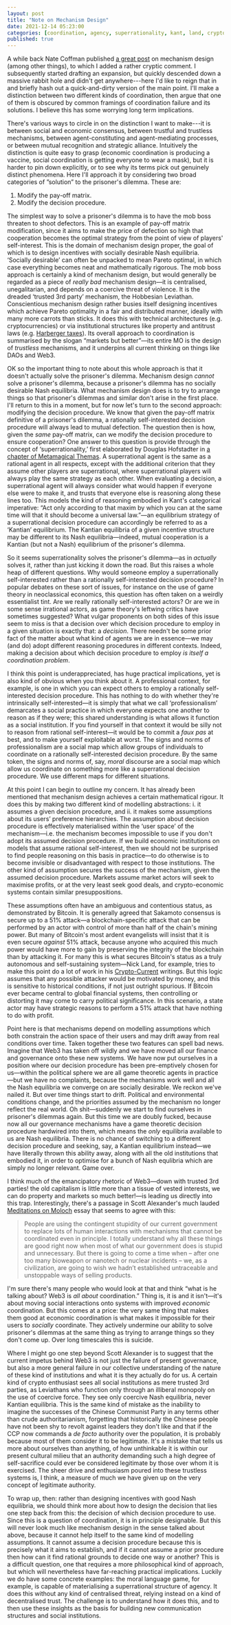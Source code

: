 ```yaml
---
layout: post
title: "Note on Mechanism Design"
date: 2021-12-14 05:23:00
categories: [coordination, agency, superrationality, kant, land, crypto]
published: true
---
```


A while back Nate Coffman published [a great post](https://ncoffman96.medium.com/designing-resonant-forms-of-social-organization-949a93bc1e97) on mechanism design (among other things), to which I added a rather cryptic comment. I subsequently started drafting an expansion, but quickly descended down a massive rabbit hole and didn't get anywhere---here I'd like to reign that in and briefly hash out a quick-and-dirty version of the main point. I'll make a distinction between two different kinds of coordination, then argue that one of them is obscured by common framings of coordination failure and its solutions. I believe this has some worrying long term implications.

<!--more-->

There's various ways to circle in on the distinction I want to make---it is between social and economic consensus, between trustful and trustless mechanisms, between agent-constituting and agent-mediating processes, or between mutual recognition and strategic alliance. Intuitively the distinction is quite easy to grasp (economic coordination is producing a vaccine, social coordination is getting everyone to wear a mask), but it is harder to pin down explicitly, or to see why its terms pick out genuinely distinct phenomena. Here I'll approach it by considering two broad categories of ”solution” to the prisoner's dilemma. These are:

1. Modify the pay-off matrix.
2. Modify the decision procedure.

The simplest way to solve a prisoner's dilemma is to have the mob boss threaten to shoot defectors. This is an example of pay-off matrix modification, since it aims to make the price of defection so high that cooperation becomes the optimal strategy from the point of view of players' self-interest. This is the domain of mechanism design proper, the goal of which is to design incentives with socially desirable Nash equilibria. ‘Socially desirable’ can often be unpacked to mean Pareto optimal, in which case everything becomes neat and mathematically rigorous. The mob boss approach is certainly a kind of mechanism design, but would generally be regarded as a piece of _really bad_ mechanism design—it is centralised, unegalitarian, and depends on a coercive threat of violence. It is the dreaded ‘trusted 3rd party’ mechanism, the Hobbesian Leviathan. Conscientious mechanism design rather busies itself designing incentives which achieve Pareto optimality in a fair and distributed manner, ideally with many more carrots than sticks. It does this with technical architectures (e.g. cryptocurrencies) or via institutional structures like property and antitrust laws (e.g. [Harberger taxes](https://vitalik.ca/general/2018/04/20/radical_markets.html)). Its overall approach to coordination is summarised by the slogan “markets but better”—its entire MO is the design of _trustless_ mechanisms, and it underpins all current thinking on things like DAOs and Web3.

OK so the important thing to note about this whole approach is that it doesn't actually solve the prisoner's dilemma. Mechanism design _cannot_ solve a prisoner's dilemma, because a prisoner's dilemma has no socially desirable Nash equilibria. What mechanism design does is to try to arrange things so that prisoner's dilemmas and similar don't arise in the first place. I'll return to this in a moment, but for now let's turn to the second approach: modifying the decision procedure. We know that given the pay-off matrix definitive of a prisoner's dilemma, a rationally self-interested decision procedure will always lead to mutual defection. The question then is how, given the _same_ pay-off matrix, can we modify the decision procedure to ensure cooperation? One answer to this question is provide through the concept of ‘superrationality,’ first elaborated by Douglas Hofstadter in [a chapter of Metamagical Themas](https://www.gwern.net/docs/existential-risk/1985-hofstadter#dilemmas-for-superrational-thinkers-leading-up-to-a-luring-lottery). A superrational agent is the same as a rational agent in all respects, except with the additional criterion that they assume other players are superrational, where superrational players will always play the same strategy as each other. When evaluating a decision, a superrational agent will always consider what would happen if everyone else were to make it, and trusts that everyone else is reasoning along these lines too. This models the kind of reasoning embodied in Kant's categorical imperative: “Act only according to that maxim by which you can at the same time will that it should become a universal law.”—an equilibrium strategy of a superrational decision procedure can accordingly be referred to as a ‘Kantian’ equilibrium. The Kantian equilibria of a given incentive structure may be different to its Nash equilibria—indeed, mutual cooperation is a Kantian (but not a Nash) equilibrium of the prisoner's dilemma.

So it seems superrationality solves the prisoner's dilemma—as in _actually_ solves it, rather than just kicking it down the road. But this raises a whole heap of different questions. Why would someone employ a superrationally self-interested rather than a rationally self-interested decision procedure? In popular debates on these sort of issues, for instance on the use of game theory in neoclassical economics, this question has often taken on a weirdly essentialist tint. Are we really rationally self-interested actors? Or are we in some sense irrational actors, as game theory's leftwing critics have sometimes suggested? What vulgar proponents on both sides of this issue seem to miss is that a decision over which decision procedure to employ in a given situation is exactly that: a _decision_. There needn't be some prior fact of the matter about what kind of agents we are in essence—we may (and do) adopt different reasoning procedures in different contexts. Indeed, making a decision about which decision procedure to employ _is itself a coordination problem_.

I think this point is underappreciated, has huge practical implications, yet is also kind of obvious when you think about it. A professional context, for example, is one in which you can expect others to employ a rationally self-interested decision procedure. This has nothing to do with whether they're intrinsically self-interested—it is simply that what we call ‘professionalism’ demarcates a social practice in which everyone expects one another to reason as if they were; this shared understanding is what allows it function as a social institution. If you find yourself in that context it would be silly not to reason from rational self-interest—it would be to commit a _faux pas_ at best, and to make yourself exploitable at worst. The signs and norms of professionalism are a social map which allow groups of individuals to coordinate on a rationally self-interested decision procedure. By the same token, the signs and norms of, say, _moral_ discourse are a social map which allow us coordinate on something more like a superrational decision procedure. We use different maps for different situations.

At this point I can begin to outline my concern. It has already been mentioned that mechanism design achieves a certain mathematical rigour. It does this by making two different kind of modelling abstractions: i. it assumes a given decision procedure, and ii. it makes some assumptions about its users’ preference hierarchies. The assumption about decision procedure is effectively materialised within the ‘user space’ of the mechanism—i.e. the mechanism becomes impossible to use if you don't adopt its assumed decision procedure. If we build economic institutions on models that assume rational self-interest, then we should not be surprised to find people reasoning on this basis in practice—to do otherwise is to become invisible or disadvantaged with respect to those institutions. The other kind of assumption secures the success of the mechanism, given the assumed decision procedure. Markets assume market actors will seek to maximise profits, or at the very least seek good deals, and crypto-economic systems contain similar presuppositions.

These assumptions often have an ambiguous and contentious status, as demonstrated by Bitcoin. It is generally agreed that Sakamoto consensus is secure up to a 51% attack—a blockchain-specific attack that can be performed by an actor with control of more than half of the chain's mining power. But many of Bitcoin's most ardent evangelists will insist that it is even secure _against_ 51% attack, because anyone who acquired this much power would have more to gain by preserving the integrity of the blockchain than by attacking it. For many this is what secures Bitcoin's status as a truly autonomous and self-sustaining system—Nick Land, for example, tries to make this point do a lot of work in his [Crypto-Current](https://etscrivner.github.io/cryptocurrent/) writings. But this logic assumes that any possible attacker would be motivated by money, and this is sensitive to historical conditions, if not just outright spurious. If Bitcoin ever became central to global financial systems, then controlling or distorting it may come to carry political significance. In this scenario, a state actor may have strategic reasons to perform a 51% attack that have nothing to do with profit.

Point here is that mechanisms depend on modelling assumptions which both constrain the action space of their users and may drift away from real conditions over time. Taken together these two features can spell bad news. Imagine that Web3 has taken off wildly and we have moved all our finance and governance onto these new systems. We have now put ourselves in a position where our decision procedure has been pre-emptively chosen for us—within the political sphere we are all game theoretic agents in practice—but we have no complaints, because the mechanisms work well and all the Nash equilibria we converge on are socially desirable. We reckon we've nailed it. But over time things start to drift. Political and environmental conditions change, and the priorities assumed by the mechanism no longer reflect the real world. Oh shit—suddenly we start to find ourselves in prisoner's dilemmas again. But this time we are doubly fucked, because now all our governance mechanisms have a game theoretic decision procedure hardwired into them, which means the _only_ equilibria available to us are Nash equilibria. There is no chance of switching to a different decision procedure and seeking, say, a Kantian equilibrium instead—we have literally thrown this ability away, along with all the old institutions that embodied it, in order to optimise for a bunch of Nash equlibria which are simply no longer relevant. Game over.

I think much of the emancipatory rhetoric of Web3—down with trusted 3rd parties! the old capitalism is little more than a tissue of vested interests, we can do property and markets so much better!—is leading us directly into this trap.  Interestingly, there's a passage in Scott Alexander's much lauded [Meditations on Moloch](https://slatestarcodex.com/2014/07/30/meditations-on-moloch/) essay that seems to agree with this:

> People are using the contingent stupidity of our current government to replace lots of human interactions with mechanisms that cannot be coordinated even in principle. I totally understand why all these things are good right now when most of what our government does is stupid and unnecessary. But there is going to come a time when – after one too many bioweapon or nanotech or nuclear incidents – we, as a civilization, are going to wish we hadn’t established untraceable and unstoppable ways of selling products.

I'm sure there's many people who would look at that and think “what is he talking about? Web3 is _all about_ coordination.” Thing is, it is and it isn't—it's about moving social interactions onto systems with improved _economic_ coordination. But this comes at a price: the very same thing that makes them good at economic coordination is what makes it impossible for their users to _socially_ coordinate. They actively undermine our ability to solve prisoner's dilemmas at the same thing as trying to arrange things so they don't come up. Over long timescales this is suicide.

Where I might go one step beyond Scott Alexander is to suggest that the current impetus behind Web3 is not just the failure of present governance, but also a more general failure in our collective understanding of the nature of these kind of institutions and what it is they actually do for us. A certain kind of crypto enthusiast sees all social institutions as mere trusted 3rd parties, as Leviathans who function only through an illiberal monopoly on the use of coercive force. They see only coercive Nash equilibria, never Kantian equilibria. This is the same kind of mistake as the inability to imagine the successes of the Chinese Communist Party in any terms other than crude authoritarianism, forgetting that historically the Chinese people have not been shy to revolt against leaders they don't like and that if the CCP now commands a _de facto_ authority over the population, it is probably because most of them consider it to be legitimate. It's a mistake that tells us more about ourselves than anything, of how unthinkable it is within our present cultural milieu that an authority demanding such a high degree of self-sacrifice could ever be considered legitimate by those over whom it is exercised. The sheer drive and enthusiasm poured into these trustless systems is, I think, a measure of much we have given up on the very concept of legitimate authority.

To wrap up, then: rather than designing incentives with good Nash equilibria, we should think more about how to design the decision that lies one step back from this: the decision of which decision procedure to use. Since this is a question of coordination, it is in principle designable. But this will never look much like mechanism design in the sense talked about above, because it cannot help itself to the same kind of modelling assumptions. It cannot assume a decision procedure because this is precisely what it aims to establish, and if it cannot assume a prior procedure then how can it find rational grounds to decide one way or another? This is a difficult question, one that requires a more philosophical kind of approach, but which will nevertheless have far-reaching practical implications. Luckily we do have some concrete examples: the moral language game, for example, is capable of materialising a superrational structure of agency. It does this without any kind of centralised threat, relying instead on a kind of decentralised trust. The challenge is to understand how it does this, and to then use these insights as the basis for building new communication structures and social institutions.
